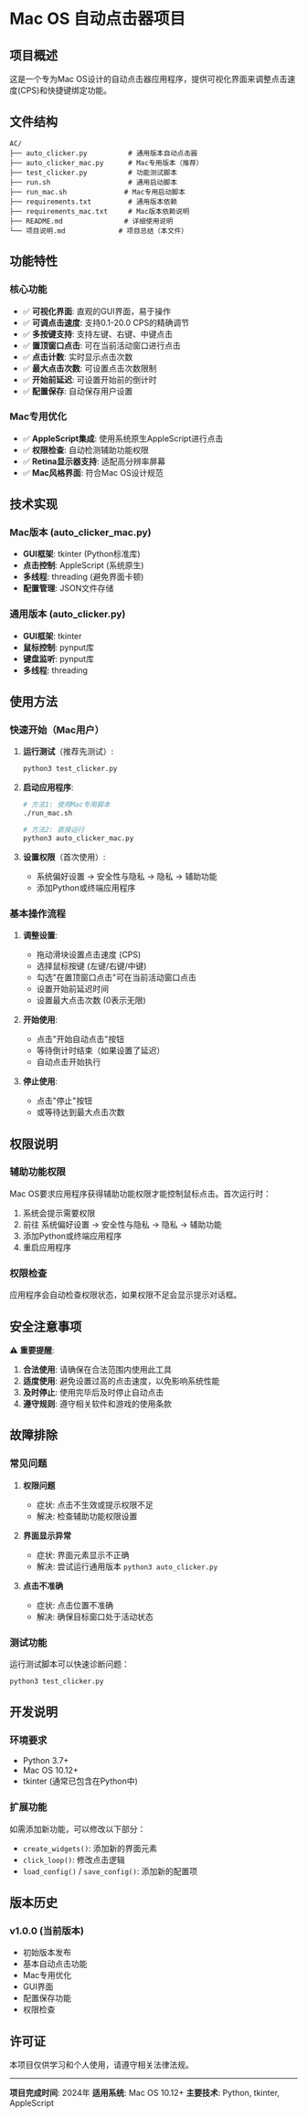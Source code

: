 # Mac OS 自动点击器项目

## 项目概述

这是一个专为Mac OS设计的自动点击器应用程序，提供可视化界面来调整点击速度(CPS)和快捷键绑定功能。

## 文件结构

```
AC/
├── auto_clicker.py          # 通用版本自动点击器
├── auto_clicker_mac.py      # Mac专用版本（推荐）
├── test_clicker.py          # 功能测试脚本
├── run.sh                   # 通用启动脚本
├── run_mac.sh              # Mac专用启动脚本
├── requirements.txt         # 通用版本依赖
├── requirements_mac.txt     # Mac版本依赖说明
├── README.md               # 详细使用说明
└── 项目说明.md             # 项目总结（本文件）
```

## 功能特性

### 核心功能
- ✅ **可视化界面**: 直观的GUI界面，易于操作
- ✅ **可调点击速度**: 支持0.1-20.0 CPS的精确调节
- ✅ **多按键支持**: 支持左键、右键、中键点击
- ✅ **置顶窗口点击**: 可在当前活动窗口进行点击
- ✅ **点击计数**: 实时显示点击次数
- ✅ **最大点击次数**: 可设置点击次数限制
- ✅ **开始前延迟**: 可设置开始前的倒计时
- ✅ **配置保存**: 自动保存用户设置

### Mac专用优化
- ✅ **AppleScript集成**: 使用系统原生AppleScript进行点击
- ✅ **权限检查**: 自动检测辅助功能权限
- ✅ **Retina显示器支持**: 适配高分辨率屏幕
- ✅ **Mac风格界面**: 符合Mac OS设计规范

## 技术实现

### Mac版本 (auto_clicker_mac.py)
- **GUI框架**: tkinter (Python标准库)
- **点击控制**: AppleScript (系统原生)
- **多线程**: threading (避免界面卡顿)
- **配置管理**: JSON文件存储

### 通用版本 (auto_clicker.py)
- **GUI框架**: tkinter
- **鼠标控制**: pynput库
- **键盘监听**: pynput库
- **多线程**: threading

## 使用方法

### 快速开始（Mac用户）

1. **运行测试**（推荐先测试）:
   ```bash
   python3 test_clicker.py
   ```

2. **启动应用程序**:
   ```bash
   # 方法1: 使用Mac专用脚本
   ./run_mac.sh
   
   # 方法2: 直接运行
   python3 auto_clicker_mac.py
   ```

3. **设置权限**（首次使用）:
   - 系统偏好设置 → 安全性与隐私 → 隐私 → 辅助功能
   - 添加Python或终端应用程序

### 基本操作流程

1. **调整设置**:
   - 拖动滑块设置点击速度 (CPS)
   - 选择鼠标按键 (左键/右键/中键)
   - 勾选"在置顶窗口点击"可在当前活动窗口点击
   - 设置开始前延迟时间
   - 设置最大点击次数 (0表示无限)

2. **开始使用**:
   - 点击"开始自动点击"按钮
   - 等待倒计时结束（如果设置了延迟）
   - 自动点击开始执行

3. **停止使用**:
   - 点击"停止"按钮
   - 或等待达到最大点击次数

## 权限说明

### 辅助功能权限
Mac OS要求应用程序获得辅助功能权限才能控制鼠标点击。首次运行时：

1. 系统会提示需要权限
2. 前往 系统偏好设置 → 安全性与隐私 → 隐私 → 辅助功能
3. 添加Python或终端应用程序
4. 重启应用程序

### 权限检查
应用程序会自动检查权限状态，如果权限不足会显示提示对话框。

## 安全注意事项

⚠️ **重要提醒**:

1. **合法使用**: 请确保在合法范围内使用此工具
2. **适度使用**: 避免设置过高的点击速度，以免影响系统性能
3. **及时停止**: 使用完毕后及时停止自动点击
4. **遵守规则**: 遵守相关软件和游戏的使用条款

## 故障排除

### 常见问题

1. **权限问题**
   - 症状: 点击不生效或提示权限不足
   - 解决: 检查辅助功能权限设置

2. **界面显示异常**
   - 症状: 界面元素显示不正确
   - 解决: 尝试运行通用版本 `python3 auto_clicker.py`

3. **点击不准确**
   - 症状: 点击位置不准确
   - 解决: 确保目标窗口处于活动状态

### 测试功能
运行测试脚本可以快速诊断问题：
```bash
python3 test_clicker.py
```

## 开发说明

### 环境要求
- Python 3.7+
- Mac OS 10.12+
- tkinter (通常已包含在Python中)

### 扩展功能
如需添加新功能，可以修改以下部分：
- `create_widgets()`: 添加新的界面元素
- `click_loop()`: 修改点击逻辑
- `load_config()` / `save_config()`: 添加新的配置项

## 版本历史

### v1.0.0 (当前版本)
- 初始版本发布
- 基本自动点击功能
- Mac专用优化
- GUI界面
- 配置保存功能
- 权限检查

## 许可证

本项目仅供学习和个人使用，请遵守相关法律法规。

---

**项目完成时间**: 2024年
**适用系统**: Mac OS 10.12+
**主要技术**: Python, tkinter, AppleScript 